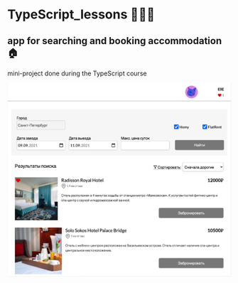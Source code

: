 # TypeScript_lessons  👩🏻‍💻

## app for searching and booking accommodation  🏠

mini-project done during the TypeScript course


![screenshot](screenshot/rentalApp1.png)
